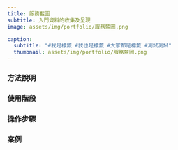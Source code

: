 ```yaml
---
title: 服務藍圖
subtitle: 入門資料的收集及呈現
image: assets/img/portfolio/服務藍圖.png

caption:
  subtitle: "#我是標籤 #我也是標籤 #大家都是標籤 #測試測試"
  thumbnail: assets/img/portfolio/服務藍圖.png
---
```

### 方法說明

### 使用階段

### 操作步驟

### 案例



